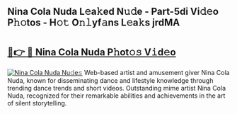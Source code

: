 ## Nina Cola Nuda L𝚎a𝚔ed N𝚞𝚍e - Part-5di Vi𝚍𝚎o P𝚑𝚘tos - H𝚘𝚝 O𝚗𝚕yf𝚊ns L𝚎a𝚔s jrdMA

# <h2><a href="http://kf5y8q.oniu.top/?m=Nina+Cola+Nuda">🔗👉 🔴 Nina Cola Nuda P𝚑ot𝚘𝚜 V𝚒d𝚎o</a></h2>

[![Nina Cola Nuda Nu𝚍e𝚜](https://i.imgur.com/0qMVB7G.gif)](http://kf5y8q.oniu.top/?m=Nina+Cola+Nuda)
Web-based artist and amusement giver Nina Cola Nuda, known for disseminating dance and lifestyle knowledge through trending dance trends and short videos. Outstanding mime artist Nina Cola Nuda, recognized for their remarkable abilities and achievements in the art of silent storytelling.  
